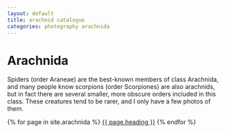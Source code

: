 ```yaml
---
layout: default
title: arachnid catalogue
categories: photography arachnida
---
```


# Arachnida

Spiders (order Araneae) are the best-known members of class Arachnida, and many
people know scorpions (order Scorpiones) are also arachnids, but in fact there
are several smaller, more obscure orders included in this class. These creatures
tend to be rarer, and I only have a few photos of them.

  {% for page in site.arachnida %}
  <a href="{{page.url}}">{{ page.heading }}</a>
  {% endfor %}
